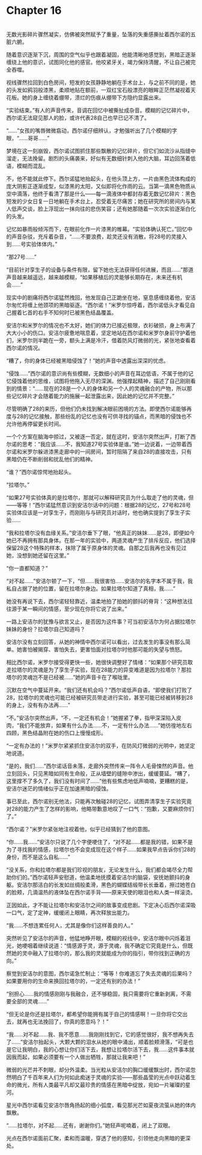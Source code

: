 # Chapter 16

<br>
无数光影碎片骤然凝实，仿佛被突然赋予了重量，坠落的失重感撕扯着西尔诺的五脏六腑。

随着意识逐渐下沉，周围的空气似乎也跟着凝固，他能清晰地感觉到，黑暗正逐渐缠绕上他的意识，试图同化他的感官。他咬紧牙关，竭力保持清醒，不让自己被完全吞噬。

视线骤然拉回到白色房间，短发的女孩静静地躺在手术台上，与之前不同的是，她的头发如鸦羽般漆黑，柔顺地贴在额前，一双红宝石般漂亮的眼眸正茫然凝视着天花板。她的身上缠绕着绷带，溃烂的伤痕从绷带下方隐约显露出来。

“实验结束。”有人的声音传来，音调在回忆中被撕扯成杂音。模糊的记忆碎片中，西尔诺无法窥见那人的脸，或许代表28自己也早已记不清了。

“……”女孩的嘴唇微微翕动，西尔诺仔细辨认，才勉强听出了几个模糊的字眼，“……哥哥……”

梦境在这一刻崩毁，西尔诺试图抓住那些飘散的记忆碎片，但它们如流沙从指缝中溜走，无法挽留。剧烈的头痛袭来，好似有无数细针刺入他的大脑，耳边回荡着低语，模糊而混乱。

不，他不能就此停下。西尔诺猛地抬起头，在他头顶上方，一片由黑色流体构成的庞大阴影正逐渐成型，似漆黑的太阳，又似即将化作雨的云。当第一滴黑色物质从空中滴落，他终于看清了那是什么——每一滴液体中都封存着无数记忆碎片：黑色短发的少女日复一日地躺在手术台上，忍受着无尽痛苦；她在研究所的房间内与某人低声交谈，脸上浮现出一抹向往的悲伤笑容；还有她那随着一次次实验逐渐白化的头发。

记忆如暴雨般倾泻而下，在眼前化作一片漆黑的帷幕。“实验体确认死亡。”回忆中的声音杂驳，充斥着杂音，“……不要浪费，趁灵还没有消散，将28号的灵接入到……号实验体体内。”

“那27号……”

“目前针对孪生子的设备与条件有限，留下她也无法获得任何进展，而且……”那道声音越来越遥远，越来越模糊，“如果移植后的灵能够长期存在，未来还有机会……”

现实中的剧痛将西尔诺猛然拽回，他发现自己正跪坐在地，窒息感缠绕着他，安洁尔匆忙将缠上他颈项的黑暗驱逐。“西尔诺！”米罗尔惊呼着，西尔诺低头才看见自己握着匕首的右手不知何时已被黑色结晶覆盖。

安洁尔和米罗尔的情况也不太好，她们的体力已接近极限，衣衫破损，身上布满了大大小小的伤口。安洁尔疲惫地喘息着，坚定地站在西尔诺和米罗尔身前守护着他们，米罗尔则半跪在一旁，额头上满是冷汗，借着防风灯微弱的光，紧张地查看着西尔诺的情况。

“糟了，你的身体已经被黑暗侵蚀了！”她的声音中透露出深深的忧虑。

“侵蚀……”西尔诺的意识尚有些模糊，无数细小的声音在耳边低语，不属于他的记忆侵蚀着他的思维，试图将他拖入无尽的深渊。他强撑起精神，描述了自己刚刚看到的情景：“……现在的28是一个人的身体和另一个人的灵魂融合的产物，所以那些记忆碎片才会随着能力的施展一起泄露出来，因此她的记忆并不完整。”

尽管明确了28的来历，但他们仍未找到解决眼前困境的方法。即使西尔诺能够再度与28的记忆接触，那些纷乱的记忆也没有可供寻找的锚点，而黑暗的侵蚀也不允许他再停留更长时间。

一个个方案在脑海中掠过，又被逐一否定，就在这时，安洁尔突然出声，打断了西尔诺的思考：“我应该……不，我知道27号实验体是谁。”她一边说着，一边带着西尔诺和米罗尔躲进漆黑走廊中的一间房间，暂时阻隔了来自28的直接攻击，只有黑暗仍在不断削弱和扰乱他们的精神。

“谁？”西尔诺惊愕地抬起头。

“拉塔尔。”

“如果27号实验体真的是拉塔尔，那就可以解释研究员为什么取走了他的灵魂，但——等等！”西尔诺猛然意识到安洁尔话中的问题：根据28的记忆，27号和28号实验体应该是一对孪生子，而刚刚与与研究员对话时，他也确实提到了孪生子实验……

“我和拉塔尔没有血缘关系。”安洁尔垂下了眼，“他真正的妹妹……是28，即便如今她已不再拥有那具身体。在那一年的实验中，两道灵魂产生了排斥反应，他们选择保留28这个特殊的样本，抹除了属于原身体的灵魂。自那之后我再也没有见过她，没想到她还留在这里。”

“你一直都知道？”

“对不起……”安洁尔顿了一下，“但……我很害怕……安洁尔的名字本不属于我，我私自占据了她的位置，留在拉塔尔身边。如果拉塔尔知道了真相，我……”

她没有再说下去，西尔诺轻轻靠近，温柔地拍了拍她的颤抖的脊背：“这种想法往往源于某一瞬间的情感，至少现在你将它说了出来。”

一路上安洁尔的犹豫与欲言又止，是否因为这件事？可当初安洁尔为何占据拉塔尔妹妹的身份？拉塔尔自己知道吗？

安洁尔没有立刻回答，从她的神情中西尔诺可以看出，过去发生的事没有那么简单。她害怕被揭穿、害怕失去，更害怕面对拉塔尔时他那可能的失望与愤怒。

相比西尔诺，米罗尔接受得更快一些，她很快调整好了情绪：“如果那个研究员取走拉塔尔的灵魂是为了孪生子实验，现在28能力的异变难道是因为拉塔尔？那拉塔尔的灵魂岂不是已经被……”她的声音卡在了喉咙里。

沉默在空气中蔓延开来。“我们还有机会吗？”西尔诺低声自语，“即使我们打败了28，拉塔尔的灵魂也可能已经被研究员带走进行实验，甚至可能已经被转移到28的身上，没有有办法再……”

“不。”安洁尔突然出声，“不，一定还有机会！”她握紧了拳，指甲深深陷入皮肉，“我们不能放弃，如果有什么办法……不，一定有什么办法……”她彷徨地左右四顾，黑色结晶附在她的伤口上慢慢成形。

“一定有办法的！”米罗尔紧紧抓住安洁尔的双手，在防风灯微弱的光明中，她坚定地说道。

“是的，我们……”西尔诺话音未落，走廊外突然传来一阵令人毛骨悚然的声音。他立刻回头，只见黑暗如同有生命般，正从墙壁的缝隙中渗出，缓缓蔓延。“糟了，这里撑不了多久了，我们没有时间了……”他有些焦虑地低声喃喃，更糟糕的是，安洁尔迷茫的情绪似乎正在加速黑暗的侵蚀。

事已至此，西尔诺别无他法，只能再次触碰28的记忆，试图弄清孪生子实验究竟对28的能力产生了怎样的影响，他略带歉意地叹了一口气：“抱歉，又要麻烦你们了。”

“西尔诺？”米罗尔紧张地注视着他，似乎已经猜到了他的意图。

“你……我……”安洁尔只说了几个字便哽住了，“对不起……都是我的错，如果不是为了寻找我的情感，拉塔尔也不会变成现在这个样子……如果我早点告诉你们28的身份，而不是这么自私……”

“没关系，你和拉塔尔都是我们珍视的朋友，无论发生什么，我们都会竭尽全力帮助你们的。”西尔诺轻声安慰道，他温柔地抚摸着安洁尔的脑袋，安抚她颤抖的身躯。安洁尔那洁白的长发如丝绸般柔滑，黑色的蝴蝶结缎带长长垂着，擦过她苍白的脸颊，几滴温热的液体坠在西尔诺手背——原来天使的眼泪也和人类一样滚烫。

正因如此，才不能让拉塔尔和安洁尔之间的故事变成悲剧。下定决心后西尔诺深吸一口气，定了定神，缓缓闭上眼睛，再次释放出能力。

“我……不想连累任何人，尤其是像你们这样善良的人。”

突然听见了安洁尔的声音，他猛地睁开眼，模糊的视线中，安洁尔眼中闪烁着泪光，她哽咽着继续说道：“情感源于灵，源于灵魂，我不确定它究竟是什么，但既然她的灵中融入了拉塔尔的，那么我的灵就能成为你的指引，带你找到正确的方向。”

察觉到安洁尔的意图，西尔诺急忙制止：“等等！你难道忘了失去灵魂的后果吗？如果要用你的生命来换回拉塔尔的，一定还有别的办法！”

“别担心……我的情感刚刚与我融合，还不够稳固，我只需要将它重新剥离，不需要全部的灵魂……”

“但无论是你还是拉塔尔，都希望你能拥有属于自己的情感啊！一旦你将它交出去，就再也无法挽回了，你真的愿意吗？！”

“我……对不起……我、我不愿意……我刚刚找到它，它的感觉很好，我不想再失去了……”安洁尔抬起头，大颗大颗的泪水从她的眼中涌出，顺着脸颊滑落，“可是也是它让我明白，我的心想让你们活下去，我想让拉塔尔活下去，我……这件事本就因我而起，如果必须要有一个人做出牺牲，那就让我来吧！”

微弱的光芒并不刺眼，却分外温柔。当光粒从安洁尔的胸口缓缓飘出时，西尔诺忽然明白了千百年来人们为何如此痴迷于灵魂的实验——那些晶莹的光点中跃动着生命的微光，所有人类最平凡却又最珍贵的情感在黑暗中绽放，宛如一片璀璨的星河。

星光中西尔诺看见安洁尔唇角扬起的细小弧度，看见那光芒如夏夜流萤从她的体内飘散。

“……拉塔尔，对不起……还有，谢谢你们。”她轻声呢喃着，闭上了双眼。

光点在西尔诺面前汇聚，柔和而温暖，穿透了他的感知，引领他走向黑暗的更深处。
